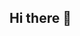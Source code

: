 ## Hi there 👋

<!--
**kinghyuns/kinghyuns** is a ✨ _special_ ✨ repository because its `README.md` (this file) appears on your GitHub profile.

Here are some ideas to get you started:

- 🔭 I’m currently working on ...
- 🌱 I’m currently learning ...
- 👯 I’m looking to collaborate on ...
- 🤔 I’m looking for help with ...
- 💬 Ask me about ...
- 📫 How to reach me: ...
- 😄 Pronouns: ...
- ⚡ Fun fact: ...

## use music app
#### I use it often.
<div style="display:flex;gap:30px;flex-wrap:wrap;">
  <img src="https://img.shields.io/badge/sp-1DB954?style=for-the-badge&logo=spotify&logoColor=white">